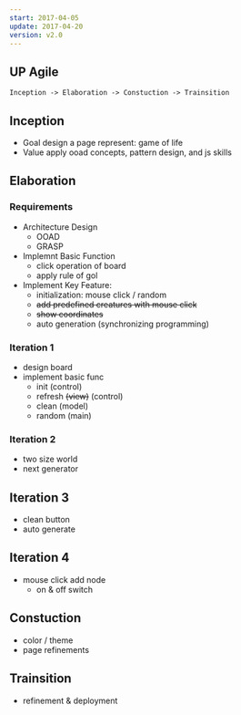 ```yaml
---
start: 2017-04-05
update: 2017-04-20
version: v2.0
---
```


## UP Agile
`Inception -> Elaboration -> Constuction -> Trainsition`

## Inception
* Goal
design a page represent: game of life
* Value
apply ooad concepts, pattern design, and js skills

## Elaboration
### Requirements
* Architecture Design
  - OOAD
  - GRASP
* Implemnt Basic Function
  - click operation of board
  - apply rule of gol
* Implement Key Feature:
  - initialization: mouse click  / random
  - <del>add predefined creatures with mouse click</del>
  - <del>show coordinates</del>
  - auto generation (synchronizing programming)

### Iteration 1
* design board
* implement basic func
  - init (control)
  - refresh <del>(view)</del> (control)
  - clean (model)
  - random (main)

### Iteration 2
* two size world
* next generator

## Iteration 3
* clean button
* auto generate

## Iteration 4
* mouse click add node
  - on & off switch

## Constuction
* color / theme
* page refinements

## Trainsition
* refinement & deployment
